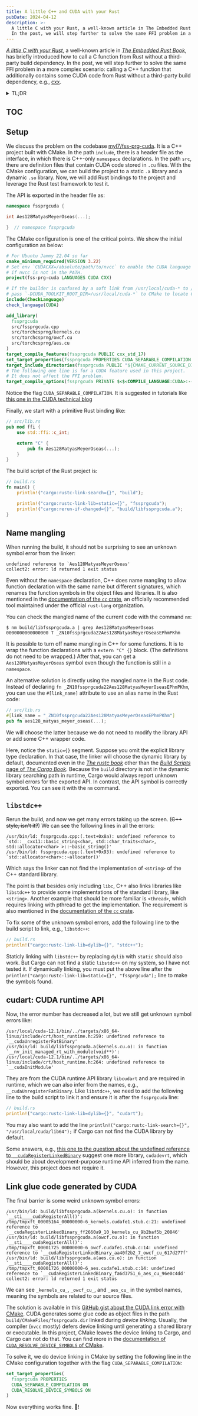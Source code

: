 ```yaml
---
title: A little C++ and CUDA with your Rust
pubDate: 2024-04-12
description: >-
  A little C with your Rust, a well-known article in The Embedded Rust Book, has briefly introduced how to call a C function from Rust without a third-party build dependency.
  In the post, we will step further to solve the same FFI problem in a more complex scenario: calling a C++ function that additionally contains some CUDA code from Rust without a third-party build dependency, e.g., cxx.
---
```


<!-- Copyright (C) myl7 -->
<!-- SPDX-License-Identifier: CC-BY-SA-4.0 -->

[_A little C with your Rust_], a well-known article in [_The Embedded Rust Book_], has briefly introduced how to call a C function from Rust without a third-party build dependency.
In the post, we will step further to solve the same FFI problem in a more complex scenario: calling a C++ function that additionally contains some CUDA code from Rust without a third-party build dependency, e.g., [cxx].

[_A little C with your Rust_]: https://docs.rust-embedded.org/book/interoperability/c-with-rust.html
[_The Embedded Rust Book_]: https://docs.rust-embedded.org/book/
[cxx]: https://cxx.rs/

<details>
  <summary>TL;DR</summary>

- Handle name mangling and ensure using the static library
- Link `libstdc++` and `libcudart`
- `CUDA_RESOLVE_DEVICE_SYMBOLS ON` in addition to `CUDA_SEPARABLE_COMPILATION ON`

</details>

## TOC

## Setup

We discuss the problem on the codebase [myl7/fss-prg-cuda].
It is a C++ project built with CMake.
In the path `include`, there is a header file as the interface, in which there is C++-only `namespace` declarations.
In the path `src`, there are definition files that contain CUDA code stored in `.cu` files.
With the CMake configuration, we can build the project to a static `.a` library and a dynamic `.so` library.
Now, we will add Rust bindings to the project and leverage the Rust test framework to test it.

[myl7/fss-prg-cuda]: https://github.com/myl7/fss-prg-cuda/tree/10350c046e060e6f976891804ae635112ab9a1f0

The API is exported in the header file as:

```cpp
namespace fssprgcuda {

int Aes128MatyasMeyerOseas(...);

}  // namespace fssprgcuda
```

The CMake configuration is one of the critical points.
We show the initial configuration as below:

```cmake
# For Ubuntu Jammy 22.04 so far
cmake_minimum_required(VERSION 3.22)
# Set env `CUDACXX=/absolute/path/to/nvcc` to enable the CUDA language
# if nvcc is not in the PATH.
project(fss-prg-cuda LANGUAGES CUDA CXX)

# If the builder is confused by a soft link from /usr/local/cuda-* to /usr/local/cuda,
# pass `-DCUDA_TOOLKIT_ROOT_DIR=/usr/local/cuda-*` to CMake to locate CUDA.
include(CheckLanguage)
check_language(CUDA)

add_library(
  fssprgcuda
  src/fssprgcuda.cpp
  src/torchcsprng/kernels.cu
  src/torchcsprng/owcf.cu
  src/torchcsprng/aes.cu
)
target_compile_features(fssprgcuda PUBLIC cxx_std_17)
set_target_properties(fssprgcuda PROPERTIES CUDA_SEPARABLE_COMPILATION ON)
target_include_directories(fssprgcuda PUBLIC "${CMAKE_CURRENT_SOURCE_DIR}/include")
# The following one line is for a CUDA feature used in this project.
# It does not affect the FFI problem.
target_compile_options(fssprgcuda PRIVATE $<$<COMPILE_LANGUAGE:CUDA>:--extended-lambda>)
```

Notice the flag `CUDA_SEPARABLE_COMPILATION`.
It is suggested in tutorials like [this one in the CUDA technical blog][Building Cross-Platform CUDA Applications with CMake]

[Building Cross-Platform CUDA Applications with CMake]: https://developer.nvidia.com/blog/building-cuda-applications-cmake/#separable_compilation 'Building Cross-Platform CUDA Applications with CMake'

Finally, we start with a primitive Rust binding like:

```rust
// src/lib.rs
pub mod ffi {
    use std::ffi::c_int;

    extern "C" {
        pub fn Aes128MatyasMeyerOseas(...);
    }
}
```

The build script of the Rust project is:

```rust
// build.rs
fn main() {
    println!("cargo:rustc-link-search={}", "build");

    println!("cargo:rustc-link-lib=static={}", "fssprgcuda");
    println!("cargo:rerun-if-changed={}", "build/libfssprgcuda.a");
}
```

## Name mangling

When running the build, it should not be surprising to see an unknown symbol error from the linker:

```text
undefined reference to `Aes128MatyasMeyerOseas'
collect2: error: ld returned 1 exit status
```

Even without the `namespace` declaration, C++ does name mangling to allow function declaration with the same name but different signatures, which renames the function symbols in the object files and libraries.
It is also mentioned in the [documentation of the `cc` crate], an officially recommended tool maintained under the official `rust-lang` organization.

You can check the mangled name of the current code with the command `nm`:

[documentation of the `cc` crate]: https://docs.rs/cc/1.0.92/cc/#c-support

```console
$ nm build/libfssprgcuda.a | grep Aes128MatyasMeyerOseas
0000000000000000 T _ZN10fssprgcuda22Aes128MatyasMeyerOseasEPhmPKhm
```

It is possible to turn off name mangling in C++ for some functions.
It is to wrap the function declarations with a `extern "C" {}` block.
(The definitions do not need to be wrapped.)
After that, you can get a `Aes128MatyasMeyerOseas` symbol even though the function is still in a `namespace`.

An alternative solution is directly using the mangled name in the Rust code.
Instead of declaring `fn _ZN10fssprgcuda22Aes128MatyasMeyerOseasEPhmPKhm`, you can use the `#[link_name]` attribute to use an alias name in the Rust code:

```rust
// src/lib.rs
#[link_name = "_ZN10fssprgcuda22Aes128MatyasMeyerOseasEPhmPKhm"]
pub fn aes128_matyas_meyer_oseas(...);
```

We will choose the latter because we do not need to modify the library API or add some C++ wrapper code.

Here, notice the `static={}` segment.
Suppose you omit the explicit library type declaration. In that case, the linker will choose the dynamic library by default, documented even in the [_The rustc book_] other than the [_Build Scripts_ page of _The Cargo Book_].
Because the `build` directory is not in the dynamic library searching path in runtime, Cargo would always report unknown symbol errors for the exported API.
In contrast, the API symbol is correctly exported.
You can see it with the `nm` command.

[_The rustc book_]: https://doc.rust-lang.org/rustc/command-line-arguments.html#-l-link-the-generated-crate-to-a-native-library
[_Build Scripts_ page of _The Cargo Book_]: https://doc.rust-lang.org/cargo/reference/build-scripts.html#rustc-link-lib

## `libstdc++`

Rerun the build, and now we get many errors taking up the screen.
(~~C++ style, isn't it?~~)
We can see the following lines in all the errors:

```text
/usr/bin/ld: fssprgcuda.cpp:(.text+0x8a): undefined reference to `std::__cxx11::basic_string<char, std::char_traits<char>, std::allocator<char> >::~basic_string()'
/usr/bin/ld: fssprgcuda.cpp:(.text+0x93): undefined reference to `std::allocator<char>::~allocator()'
```

Which says the linker can not find the implementation of `<string>` of the C++ standard library.

The point is that besides only including `libc`, C++ also links libraries like `libstdc++` to provide some implementations of the standard library, like `<string>`.
Another example that should be more familiar is `<thread>`, which requires linking with pthread to get the implementation.
The requirement is also mentioned in the [documentation of the `cc` crate].

To fix some of the unknown symbol errors, add the following line to the build script to link, e.g., `libstdc++`:

```rust
// build.rs
println!("cargo:rustc-link-lib=dylib={}", "stdc++");
```

Staticly linking with `libstdc++` by replacing `dylib` with `static` should also work.
But Cargo can not find a static `libstdc++` on my system, so I have not tested it.
If dynamically linking, you must put the above line after the `println!("cargo:rustc-link-lib=static={}", "fssprgcuda");` line to make the symbols found.

## cudart: CUDA runtime API

Now, the error number has decreased a lot, but we still get unknown symbol errors like:

```text
/usr/local/cuda-12.1/bin/../targets/x86_64-linux/include/crt/host_runtime.h:259: undefined reference to `__cudaUnregisterFatBinary'
/usr/bin/ld: build/libfssprgcuda.a(kernels.cu.o): in function `__nv_init_managed_rt_with_module(void**)':
/usr/local/cuda-12.1/bin/../targets/x86_64-linux/include/crt/host_runtime.h:264: undefined reference to `__cudaInitModule'
```

They are from the CUDA runtime API library `libcudart` and are required in runtime, which we can also infer from the names, e.g., `__cudaUnregisterFatBinary`.
Like `libstdc++`, we need to add the following line to the build script to link it and ensure it is after the `fssprgcuda` line:

```rust
// build.rs
println!("cargo:rustc-link-lib=dylib={}", "cudart");
```

You may also want to add the line `println!("cargo:rustc-link-search={}", "/usr/local/cuda/lib64");` if Cargo can not find the CUDA library by default.

Some answers, e.g., [this one to the question about the undefined reference to `__cudaRegisterLinkedBinary`] suggest one more library, `cudadevrt`, which should be about development-purpose runtime API inferred from the name.
However, this project does not require it.

[this one to the question about the undefined reference to `__cudaRegisterLinkedBinary`]: https://stackoverflow.com/a/22116121

## Link glue code generated by CUDA

The final barrier is some weird unknown symbol errors:

```text
/usr/bin/ld: build/libfssprgcuda.a(kernels.cu.o): in function `__sti____cudaRegisterAll()':
/tmp/tmpxft_00005164_00000000-6_kernels.cudafe1.stub.c:21: undefined reference to `__cudaRegisterLinkedBinary_ff2660a9_10_kernels_cu_9b2baf5b_20846'
/usr/bin/ld: build/libfssprgcuda.a(owcf.cu.o): in function `__sti____cudaRegisterAll()':
/tmp/tmpxft_00001725_00000000-6_owcf.cudafe1.stub.c:14: undefined reference to `__cudaRegisterLinkedBinary_aa40f2b2_7_owcf_cu_617d277f'
/usr/bin/ld: build/libfssprgcuda.a(aes.cu.o): in function `__sti____cudaRegisterAll()':
/tmp/tmpxft_00001726_00000000-6_aes.cudafe1.stub.c:14: undefined reference to `__cudaRegisterLinkedBinary_fa6d3751_6_aes_cu_96e0c4dd'
collect2: error: ld returned 1 exit status
```

We can see `_kernels_cu_`, `_owcf_cu_`, and `_aes_cu_` in the symbol names, meaning the symbols are related to our source files.

The solution is available in this [GitHub gist about the CUDA link error with CMake].
CUDA generates some glue code as object files in the path `build/CMakeFiles/fssprgcuda.dir` linked during _device linking_.
Usually, the compiler (`nvcc` mostly) defers device linking until generating a shared library or executable.
In this project, CMake leaves the device linking to Cargo, and Cargo can not do that.
You can find more in the [documentation of `CUDA_RESOLVE_DEVICE_SYMBOLS` of CMake].

[GitHub gist about the CUDA link error with CMake]: https://gist.github.com/gavinb/c993f71cf33d2354515c4452a3f8ef30
[documentation of `CUDA_RESOLVE_DEVICE_SYMBOLS` of CMake]: https://cmake.org/cmake/help/v3.29/prop_tgt/CUDA_RESOLVE_DEVICE_SYMBOLS.html

To solve it, we do device linking in CMake by setting the following line in the CMake configuration together with the flag `CUDA_SEPARABLE_COMPILATION`:

```cmake
set_target_properties(
  fssprgcuda PROPERTIES
  CUDA_SEPARABLE_COMPILATION ON
  CUDA_RESOLVE_DEVICE_SYMBOLS ON
)
```

Now everything works fine. 🎉!

